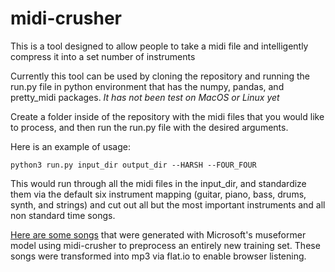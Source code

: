 # midi-crusher
This is a tool designed to allow people to take a midi file and intelligently compress it into a set number of instruments

Currently this tool can be used by cloning the repository and running the run.py file in python environment that has the numpy, pandas, and pretty_midi packages.
*It has not been test on MacOS or Linux yet*

Create a folder inside of the repository with the midi files that you would like to process, and then run the run.py file with the desired arguments.

Here is an example of usage:

`python3 run.py input_dir output_dir --HARSH --FOUR_FOUR`

This would run through all the midi files in the input_dir, and standardize them via the default six instrument mapping (guitar, piano, bass, drums, synth, and strings) and cut out all but the most important instruments and all non standard time songs.

[Here are some songs](https://drive.google.com/drive/folders/1Gis3oBlHcu6njwjSZitLToDW0Sh_tzXH?usp=drive_link) that were generated with Microsoft's museformer model using midi-crusher to preprocess an entirely new training set. These songs were transformed into mp3 via flat.io to enable browser listening.
